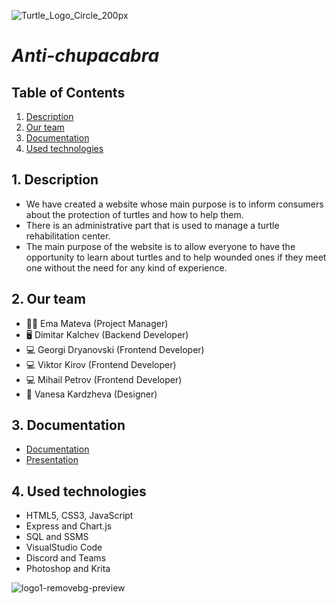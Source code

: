 ![Turtle_Logo_Circle_200px](https://user-images.githubusercontent.com/58329141/123556806-160dc700-d796-11eb-84bd-835d834a87a8.png)

# <i> Anti-chupacabra</i>
## Table of Contents

1. [Description](#desc)
2. [Our team](#team)
3. [Documentation](#documentation)
4. [Used technologies](#technologies)

<a name="desc"></a>
## 1. Description
- We have created a website whose main purpose is to inform consumers about the protection of turtles and how to help them.
- There is an administrative part that is used to manage a turtle rehabilitation center.
- The main purpose of the website is to allow everyone to have the opportunity to learn about turtles and to help wounded ones if they meet one without the need for any kind of experience.



<a name="team"></a>
## 2. Our team
- :woman_teacher: Ema Mateva (Project Manager)
- :desktop_computer: Dimitar Kalchev (Backend Developer)
- :computer: Georgi Dryanovski (Frontend Developer)
- :computer: Viktor Kirov (Frontend Developer)
- :computer: Mihail Petrov (Frontend Developer)
- :art: Vanesa Kardzheva (Designer)

<a name="documentation"></a>
## 3. Documentation
* [Documentation](https://github.com/emmateva18/Anti-chupacabra/wiki)
* [Presentation](https://codingburgas-my.sharepoint.com/:p:/g/personal/emmateva18_codingburgas_bg/EVYfN00L0ctFjnPmMSEVHqcBX1LxvcaeUl3G-Gm0Ba5mYw?e=KKMgkk)

<a name="technologies"></a>

## 4. Used technologies
* HTML5, CSS3, JavaScript
* Express and Chart.js
* SQL and SSMS
* VisualStudio Code
* Discord and Teams
* Photoshop and Krita

![logo1-removebg-preview](https://user-images.githubusercontent.com/58329141/123147146-5ce28080-d467-11eb-8708-64223864fd72.png)